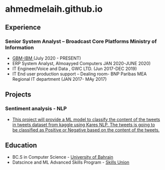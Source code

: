 # ahmedmelaih.github.io

## Experience

### Senior System Analyst – Broadcast Core Platforms Ministry of Information  
- [GBM-IBM ](https://www.gbmme.com)   (July 2020 - PRESENT)
- ERP System Analyst, Almoayyed Computers  JAN 2020-JUNE 2020)
- IT Engineer/Voice and Data , GWC LTD.  (Jun 2017-DEC 2019)
- IT End user production support – Dealing room- BNP Paribas MEA Regional IT department  (JAN 2017- MAy 2017)


## Projects
### Sentiment analysis - NLP 
- [This project will provide a ML model to classify the content of the tweets in tweets dataset from kaggle using Kares NLP. The tweets is going to be classified as Positive or Negative based on the content of the tweets. ](https://github.com/AhmedMelaih/NLP/blob/main/NLP%20Tweets%20Good%20Bad.ipynb)


## Education
- BC.S in Computer Science - [University of Bahrain](https://www.uob.edu.bh/)
- Datscince and ML Advanced Skills Program - [Skills Union](https://skillsunion.com/)
  


